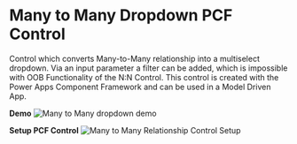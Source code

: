 # Many to Many Dropdown PCF Control
Control which converts Many-to-Many relationship into a multiselect dropdown. Via an input parameter a filter can be added, which is impossible with OOB Functionality of the N:N Control. This control is created with the Power Apps Component Framework and can be used in a Model Driven App.


**Demo**
![Many to Many dropdown demo](https://github.com/user-attachments/assets/2f1f7aae-2131-41de-8915-1ce9f6d92caf)

**Setup PCF Control**
![Many to Many Relationship Control Setup](https://github.com/user-attachments/assets/605e9ef7-0b9c-43d1-8ee1-404bc48ffd3c)
